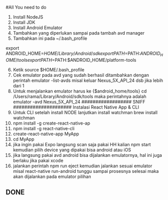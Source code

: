 #All You need to do
1. Install NodeJS
2. Install JDK
3. Install Android Emulator
4. Tambahkan yang diperlukan sampai pada tambah avd manager
5. Tambahkan ini pada ~/.bash_profile

export ANDROID_HOME=$HOME/Library/Android/sdk
export PATH=$PATH:$ANDROID_HOME/tools
export PATH=$PATH:$ANDROID_HOME/platform-tools

6. Ketik source $HOME/.bash_profile
7. Cek emulator pada avd yang sudah berhasil ditambahkan dengan perintah
   emulator -list-avds misal keluar 
   Nexus_5X_API_24 dsb jika lebih dari 1
8. Untuk menjalankan emulator harus ke {$android_home/tools}
   cd /Users/rama/Library/Android/sdk/tools
   maka perintahnya adalah
   emulator -avd Nexus_5X_API_24
   ################## SNIFF #####################
Instalasi React Native App & CLI
1. Untuk CLI setelah install NODE lanjutkan install watchman
   brew install watchman
2. npm install -g create-react-native-ap
3. npm install -g react-native-cli
4. create-react-native-app MyApp
5. cd MyApp
6. jika ingin pakai Expo langsung scan saja pakai HH kalian
   npm start
   kemudian pilih device yang dipakai bisa android atau iOS
7. jika langsung pakai avd android bisa dijalankan emulatornya, hal ini juga berlaku jika pakai xcode
8. jalankan perintah
   npm run eject
   kemudian jalankan sesuai emulator misal
   react-native run-android
   tunggu sampai prosesnya selesai maka akan dijalankan pada emulator pilihan
## DONE 